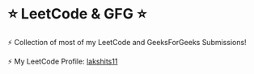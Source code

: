 # ⭐ LeetCode & GFG ⭐

⚡ Collection of most of my LeetCode and GeeksForGeeks Submissions!

⚡ My LeetCode Profile: [lakshits11](https://www.leetcode.com/lakshits11)
